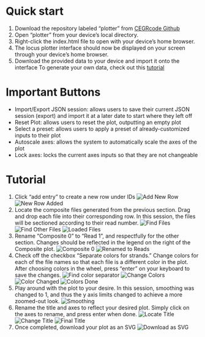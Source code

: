 # Quick start
1. Download the repository labeled “plotter” from [CEGRcode Github](https://github.com/CEGRcode)
2. Open “plotter” from your device’s local directory.
3. Right-click the index.html file to open with your device’s home browser.
4. The locus plotter interface should now be displayed on your screen through your device’s home browser.
5. Download the provided data to your device and import it onto the interface
To generate your own data, check out this [tutorial](https://github.com/CEGRcode/scriptmanager-docs/blob/main/docs/Tutorials/chipexo-tutorial.md)

# Important Buttons
- Import/Export JSON session: allows users to save their current JSON session (export) and import it at a later date to start where they left off
- Reset Plot: allows users to reset the plot, outputting an empty plot
- Select a preset: allows users to apply a preset of already-customized inputs to their plot
- Autoscale axes: allows the system to automatically scale the axes of the plot
- Lock axes: locks the current axes inputs so that they are not changeable 

# Tutorial
1. Click “add entry” to create a new row under IDs
![Add New Row](h1.png)
![New Row Added](h2.png)
2. Locate the composite files generated from the previous section. Drag and drop each file into their corresponding row. In this session, the files will be sectioned according to their read number.
![Find Files](h3.png)
![Find Other Files](h4.png)
![Loaded Files](h5.png)
3. Rename “Composite 0” to “Read 1”, and respectfully for the other section. Changes should be reflected in the legend on the right of the Composite plot.
![Composite 0](h6.png)
![Renamed to Reads](h7.png)
5. Check off the checkbox “Separate colors for strands.” Change colors for each of the file names so that each file is a different color in the plot. After choosing colors in the wheel, press “enter” on your keyboard to save the changes.
![Find color separator](h8.png)
![Change Colors](h9.png)
![Color Changed](h10.png)
![Colors Done](h11.png)
7. Play around with the plot to your desire. In this session, smoothing was changed to 1, and thus the y axis limits changed to achieve a more zoomed-out look.
![Smoothing](h12.png)
8. Rename the title and axes to reflect your desired plot. Simply click on the axes to rename, and press enter when done.
![Locate Title](h13.png)
![Change Title](h14.png)
![Final Title](h15.png)
10. Once completed, download your plot as an SVG
![Download as SVG](h16.png)   
